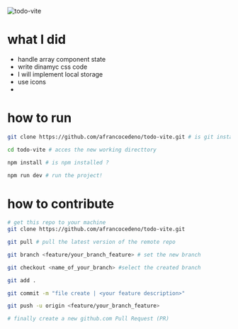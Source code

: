 ![todo-vite](https://github.com/afrancocedeno/todo-vite/assets/69823997/68522e32-b22a-450e-89cf-72c6a7982179)

# what I did
- handle array component state
- write dinamyc css code
- I will implement local storage
- use icons
- 

# how to run
```bash
git clone https://github.com/afrancocedeno/todo-vite.git # is git installed?

cd todo-vite # acces the new working directtory

npm install # is npm installed ?

npm run dev # run the project!
```

# how to contribute
```bash
# get this repo to your machine
git clone https://github.com/afrancocedeno/todo-vite.git

git pull # pull the latest version of the remote repo

git branch <feature/your_branch_feature> # set the new branch

git checkout <name_of_your_branch> #select the created branch

git add .

git commit -m "file create | <your feature description>"

git push -u origin <feature/your_branch_feature>

# finally create a new github.com Pull Request (PR)
```
